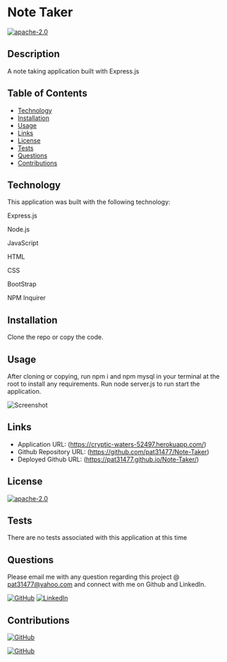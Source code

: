 
# Note Taker

[![apache-2.0](https://img.shields.io/badge/license-apache--2.0-green?style=plastic)](https://www.apache.org/licenses/LICENSE-2.0)

## Description

  A note taking application built with Express.js

## Table of Contents
  * [Technology](#technology)
  * [Installation](#installation)
  * [Usage](#usage)
  * [Links](#links)
  * [License](#license)
  * [Tests](#tests)
  * [Questions](#questions)
  * [Contributions](#contributions)
  

## Technology

  This application was built with the following technology:

  Express.js

  Node.js

  JavaScript

  HTML

  CSS

  BootStrap

  NPM Inquirer  
  
## Installation

  Clone the repo or copy the code.

## Usage

  After cloning or copying, run npm i and npm mysql in your terminal at the root to install any requirements. Run node server.js to run start the application. 

 
  ![Screenshot](Note-Taker\public\assets\images\Note-Taker_Full_Screen.png)
  

 ## Links
 
  * Application URL: (https://cryptic-waters-52497.herokuapp.com/)
  * Github Repository URL: (https://github.com/pat31477/Note-Taker)
  * Deployed Github URL: (https://pat31477.github.io/Note-Taker/)
  

## License

  [![apache-2.0](https://img.shields.io/badge/license-apache--2.0-green?style=plastic)](https://www.apache.org/licenses/LICENSE-2.0)


## Tests

  There are no tests associated with this application at this time

## Questions

  Please email me with any question regarding this project @ pat31477@yahoo.com and connect with me on Github and LinkedIn. 

  [![GitHub](https://img.shields.io/badge/Patrick%20Walker-Click%20Me!-blueviolet?style=plastic&logo=GitHub)](https://github.com/pat31477) 
  [![LinkedIn](https://img.shields.io/badge/Patrick%20Walker%20LinkedIn-Click%20Me!-grey?style=plastic&logo=LinkedIn&labelColor=blue)](https://www.linkedin.com/in/patrick-walker-926a35189/)

  ## Contributions

  [![GitHub](https://img.shields.io/badge/Gabe%20Thomas-Click%20Me!-blueviolet?style=plastic&logo=GitHub)](https://github.com/samohtebag)
  
  [![GitHub](https://img.shields.io/badge/Jason%20Barbanel-Click%20Me!-blueviolet?style=plastic&logo=GitHub)](https://github.com/Jbarbss)




  
  
  
  
  

  
  
